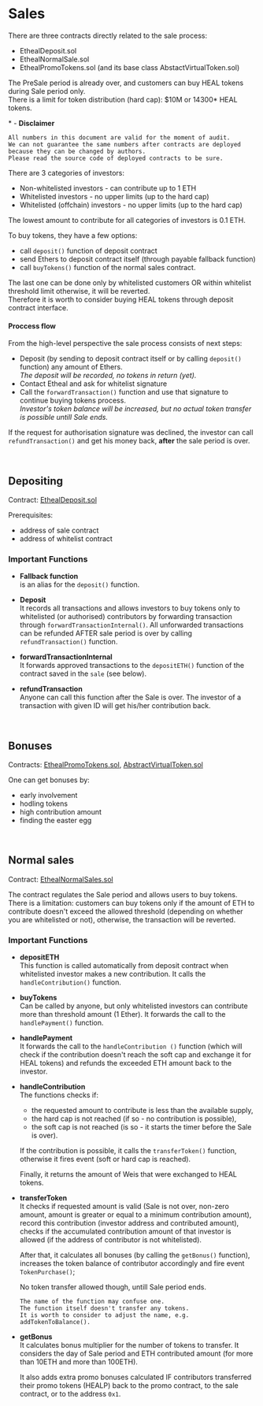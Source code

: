 # Sales

There are three contracts directly related to the sale process:

- EthealDeposit.sol
- EthealNormalSale.sol
- EthealPromoTokens.sol (and its base class AbstactVirtualToken.sol)

The PreSale period is already over, and customers can buy HEAL tokens during Sale period only. 
<br>There is a limit for token distribution (hard cap): $10M or 14300* HEAL tokens.

\* - **Disclaimer**
	
	All numbers in this document are valid for the moment of audit. 
	We can not guarantee the same numbers after contracts are deployed because they can be changed by authors. 
	Please read the source code of deployed contracts to be sure.


There are 3 categories of investors:

- Non-whitelisted investors - can contribute up to 1 ETH
- Whitelisted investors - no upper limits (up to the hard cap)
- Whitelisted (offchain) investors - no upper limits (up to the hard cap)


The lowest amount to contribute for all categories of investors is 0.1 ETH.

To buy tokens, they have a few options:

- call `deposit()` function of deposit contract
- send Ethers to deposit contract itself (through payable fallback function)
- call `buyTokens()` function of the normal sales contract.

The last one can be done only by whitelisted customers OR within whitelist threshold limit otherwise, it will be reverted. 
<br>Therefore it is worth to consider buying HEAL tokens through deposit contract interface. 

#### Proccess flow

From the high-level perspective the sale process consists of next steps:

- Deposit (by sending to deposit contract itself or by calling `deposit()` function) any amount of Ethers. 
<br>_The deposit will be recorded, no tokens in return (yet)._
- Contact Etheal and ask for whitelist signature
- Call the `forwardTransaction()` function and use that signature to continue buying tokens process.
<br>_Investor's token balance will be increased, but no actual token transfer is possible untill Sale ends._

If the request for authorisation signature was declined, the investor can call `refundTransaction()` and get his money back, **after** the sale period is over.


<!-- ------------------------------------------------------------------- --> <br>
## Depositing

Contract: [EthealDeposit.sol](https://github.com/BlockchainLabsNZ/etheal-contracts/blob/master/contracts/EthealDeposit.sol)

Prerequisites:

- address of sale contract
- address of whitelist contract

### Important Functions

  - **Fallback function** <br>is an alias for the `deposit()` function.

  - **Deposit**
<br>It records all transactions and allows investors to buy tokens only to whitelisted (or authorised) contributors by forwarding transaction through `forwardTransactionInternal()`. All unforwarded transactions can be refunded AFTER sale period is over by calling `refundTransaction()` function.

  - **forwardTransactionInternal**
<br>It forwards approved transactions to the `depositETH()` function of the contract saved in the `sale` (see below).  

  - **refundTransaction**
<br>Anyone can call this function after the Sale is over. The investor of a transaction with given ID will get his/her contribution back. 



<!-- ------------------------------------------------------------------- --> <br>
## Bonuses
Contracts: [EthealPromoTokens.sol](https://github.com/BlockchainLabsNZ/etheal-contracts/blob/master/contracts/EthealPromoToken.sol), [AbstractVirtualToken.sol](https://github.com/BlockchainLabsNZ/etheal-contracts/blob/master/contracts/AbstractVirtualToken.sol)

One can get bonuses by:

- early involvement
- hodling tokens
- high contribution amount
- finding the easter egg 



<!-- ------------------------------------------------------------------- --> <br>
## Normal sales
Contract: [EthealNormalSales.sol](https://github.com/BlockchainLabsNZ/etheal-contracts/blob/master/contracts/EthealNormalSale.sol)

The contract regulates the Sale period and allows users to buy tokens.
There is a limitation: customers can buy tokens only if the amount of ETH to contribute doesn't exceed the allowed threshold (depending on whether you are whitelisted or not), otherwise, the transaction will be reverted. 

### Important Functions

  - **depositETH**
<br>This function is called automatically from deposit contract when whitelisted investor makes a new contribution. It calls the `handleContribution()` function.

  - **buyTokens**
<br>Can be called by anyone, but only whitelisted investors can contribute more than threshold amount (1 Ether). It forwards the call to the `handlePayment()` function.

  - **handlePayment**
<br>It forwards the call to the `handleContribution ()` function (which will check if the contribution doesn't reach the soft cap and exchange it for HEAL tokens) and refunds the exceeded ETH amount back to the investor.

  - **handleContribution**
<br>The functions checks if:
	  - the requested amount to contribute is less than the available supply,
	  - the hard cap is not reached (if so - no contribution is possible),
	  - the soft cap is not reached (is so - it starts the timer before the Sale is over).

	If the contribution is possible, it calls the `transferToken()` function, otherwise it fires event (soft or hard cap is reached).<br>
	
	Finally, it returns the amount of Weis that were exchanged to HEAL tokens.

  - **transferToken**
<br>It checks if requested amount is valid (Sale is not over, non-zero amount, amount is greater or equal to a minimum contribution amount), record this contribution (investor address and contributed amount), checks if the accumulated contribution amount of that investor is allowed (if the address of contributor is not whitelisted).

	After that, it calculates all bonuses (by calling the `getBonus()` function), increases the token balance of contributor accordingly and fire event `TokenPurchase()`;
	
	No token transfer allowed though, untill Sale period ends. 
	
		The name of the function may confuse one. 
		The function itself doesn't transfer any tokens.
		It is worth to consider to adjust the name, e.g. addTokenToBalance().
		

  - **getBonus**
<br>It calculates bonus multiplier for the number of tokens to transfer. It considers the day of Sale period and ETH contributed amount (for more than 10ETH and more than 100ETH).

	It also adds extra promo bonuses calculated IF contributors transferred their promo tokens (HEALP) back to the promo contract, to the sale contract, or to the address `0x1`. 


